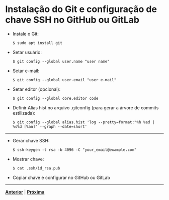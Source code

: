 # Instalação do Git e configuração de chave SSH no GitHub ou GitLab

- Instale o Git:
  ```
  $ sudo apt install git
  ```

- Setar usuário:
  ```
  $ git config --global user.name "user name"
  ```

- Setar e-mail:
  ```
  $ git config --global user.email "user e-mail"
  ```

- Setar editor (opcional):
  ```
  $ git config --global core.editor code
  ```

- Definir Alias hist no arquivo .gitconfig (para gerar a árvore de commits estilizada):
  ```
  $ git config --global alias.hist 'log --pretty=format:"%h %ad | %s%d [%an]" --graph --date=short'
  ```

---
- Gerar chave SSH:
  ```
  $ ssh-keygen -t rsa -b 4096 -C "your_email@example.com"
  ```

- Mostrar chave:
  ```
  $ cat .ssh/id_rsa.pub
  ```

- Copiar chave e configurar no GitHub ou GitLab

---

[**Anterior**](https://github.com/matheusF23/configurations/blob/master/configsBasicas.md) | [**Próxima**]()
 
